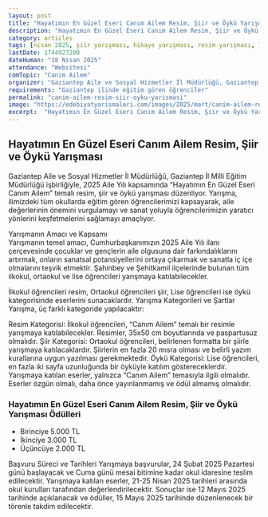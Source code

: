 ```yaml
---
layout: post
title: "Hayatımın En Güzel Eseri Canım Ailem Resim, Şiir ve Öykü Yarışması"
description: "Hayatımın En Güzel Eseri Canım Ailem Resim, Şiir ve Öykü Yarışması başvuruları açıldı"
category: articles
tags: [nisan 2025, şiir yarışması, hikaye yarışması, resim yarışması, lise, ilkokul, ortaokul, gaziantep]
lastDate: 1744927200
dateHuman: "18 Nisan 2025"
attendance: "Websitesi"
comTopic: "Canım Ailem"
organizer: "Gaziantep Aile ve Sosyal Hizmetler İl Müdürlüğü, Gaziantep İl Milli Eğitim Müdürlüğü"
requirements: "Gaziantep ilinde eğitim gören öğrenciler"
permalink: "canim-ailem-resim-siir-oyku-yarismasi"
image: "https://edebiyatyarismalari.com/images/2025/mart/canim-ailem-resim-siir-oyku-yarismasi.jpg"
excerpt:  "Hayatımın En Güzel Eseri Canım Ailem Resim, Şiir ve Öykü Yarışması başvuruları açıldı"
---
```


## Hayatımın En Güzel Eseri Canım Ailem Resim, Şiir ve Öykü Yarışması

Gaziantep Aile ve Sosyal Hizmetler İl Müdürlüğü, Gaziantep İl Milli Eğitim Müdürlüğü işbirliğiyle, 2025 Aile Yılı kapsamında “Hayatımın En Güzel Eseri Canım Ailem” temalı resim, şiir ve öykü yarışması düzenliyor. Yarışma, ilimizdeki tüm okullarda eğitim gören öğrencilerimizi kapsayarak, aile değerlerinin önemini vurgulamayı ve sanat yoluyla öğrencilerimizin yaratıcı yönlerini keşfetmelerini sağlamayı amaçlıyor.

Yarışmanın Amacı ve Kapsamı  
Yarışmanın temel amacı, Cumhurbaşkanımızın 2025 Aile Yılı ilanı çerçevesinde çocuklar ve gençlerin aile olgusuna dair farkındalıklarını artırmak, onların sanatsal potansiyellerini ortaya çıkarmak ve sanatla iç içe olmalarını teşvik etmektir. Şahinbey ve Şehitkamil ilçelerinde bulunan tüm ilkokul, ortaokul ve lise öğrencileri yarışmaya katılabilecekler.

İlkokul öğrencileri resim,
Ortaokul öğrencileri şiir,
Lise öğrencileri ise öykü kategorisinde eserlerini sunacaklardır.
Yarışma Kategorileri ve Şartlar
Yarışma, üç farklı kategoride yapılacaktır:

Resim Kategorisi: İlkokul öğrencileri, “Canım Ailem” temalı bir resimle yarışmaya katılabilecekler. Resimler, 35x50 cm boyutlarında ve paspartusuz olmalıdır.
Şiir Kategorisi: Ortaokul öğrencileri, belirlenen formatta bir şiirle yarışmaya katılacaklardır. Şiirlerin en fazla 20 mısra olması ve belirli yazım kurallarına uygun yazılması gerekmektedir.
Öykü Kategorisi: Lise öğrencileri, en fazla iki sayfa uzunluğunda bir öyküyle katılım göstereceklerdir.
Yarışmaya katılan eserler, yalnızca “Canım Ailem” temasıyla ilgili olmalıdır. Eserler özgün olmalı, daha önce yayınlanmamış ve ödül almamış olmalıdır.

### Hayatımın En Güzel Eseri Canım Ailem Resim, Şiir ve Öykü Yarışması Ödülleri

- Birinciye 5.000 TL
- İkinciye 3.000 TL
- Üçüncüye 2.000 TL

Başvuru Süreci ve Tarihleri
Yarışmaya başvurular, 24 Şubat 2025 Pazartesi günü başlayacak ve  Cuma günü mesai bitimine kadar okul idaresine teslim edilecektir. Yarışmaya katılan eserler, 21-25 Nisan 2025 tarihleri arasında okul kurulları tarafından değerlendirilecektir.
Sonuçlar ise 12 Mayıs 2025 tarihinde açıklanacak ve ödüller, 15 Mayıs 2025 tarihinde düzenlenecek bir törenle takdim edilecektir.